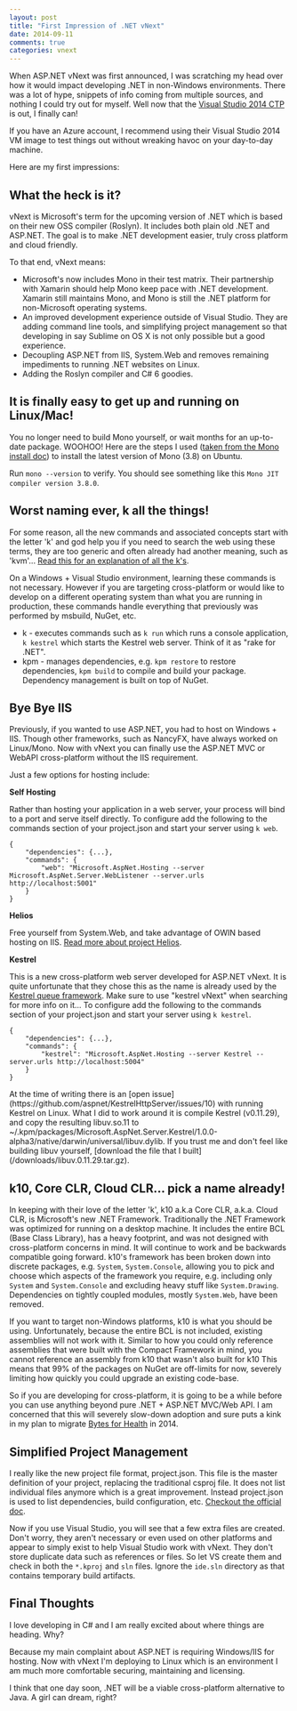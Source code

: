 ```yaml
---
layout: post
title: "First Impression of .NET vNext"
date: 2014-09-11
comments: true
categories: vnext
---
```


When ASP.NET vNext was first announced, I was scratching my head over how it would impact developing .NET in non-Windows environments. There was a lot of hype, snippets of info coming from multiple sources, and nothing I could try out for myself. Well now that the [Visual Studio 2014 CTP](http://www.visualstudio.com/en-us/downloads/visual-studio-14-ctp-vs.aspx) is out, I finally can! 

<aside>If you have an Azure account, I recommend using their Visual Studio 2014 VM image to test things out without wreaking havoc on your day-to-day machine.</aside>

Here are my first impressions:

## What the heck is it? ##
vNext is Microsoft's term for the upcoming version of .NET which is based on their new OSS compiler (Roslyn). It includes both plain old .NET and ASP.NET. The goal is to make .NET development easier, truly cross platform and cloud friendly.

To that end, vNext means:

* Microsoft's now includes Mono in their test matrix. Their partnership with Xamarin should help Mono keep pace with .NET development. Xamarin still maintains Mono, and Mono is still the .NET platform for non-Microsoft operating systems.
* An improved development experience outside of Visual Studio. They are adding command line tools, and simplifying project management so that developing in say Sublime on OS X is not only possible but a good experience.
* Decoupling ASP.NET from IIS, System.Web and removes remaining impediments to running .NET websites on Linux.
* Adding the Roslyn compiler and C# 6 goodies.

## It is finally easy to get up and running on Linux/Mac! ##

You no longer need to build Mono yourself, or wait months for an up-to-date package. WOOHOO! Here are the steps I used ([taken from the Mono install doc](http://www.mono-project.com/docs/getting-started/install/linux/)) to install the latest version of Mono (3.8) on Ubuntu.

<script src="https://gist.github.com/carolynvs/4520736f6017ca252a44.js"></script>

Run `mono --version` to verify. You should see something like this `Mono JIT compiler version 3.8.0`.

## Worst naming ever, k all the things! ##

For some reason, all the new commands and associated concepts start with the letter 'k' and god help you if you need to search the web using these terms, they are too generic and often already had another meaning, such as 'kvm'... [Read this for an explanation of all the k's](http://weblogs.asp.net/imranbaloch/k-kvm-kpm-klr-kre-in-asp-net-vnext). 

On a Windows + Visual Studio environment, learning these commands is not necessary. However if you are targeting cross-platform or would like to develop on a different operating system than what you are running in production, these commands handle everything that previously was performed by msbuild, NuGet, etc.

* k - executes commands such as `k run` which runs a console application, `k kestrel` which starts the Kestrel web server. Think of it as "rake for .NET".
* kpm - manages dependencies, e.g. `kpm restore` to restore dependencies, `kpm build` to compile and build your package. Dependency management is built on top of NuGet.

## Bye Bye IIS ##
Previously, if you wanted to use ASP.NET, you had to host on Windows + IIS. Though other frameworks, such as NancyFX, have always worked on Linux/Mono. Now with vNext you can finally use the ASP.NET MVC or WebAPI cross-platform without the IIS requirement.

Just a few options for hosting include:

**Self Hosting**

Rather than hosting your application in a web server, your process will bind to a port and serve itself directly. To configure add the following to the commands section of your project.json and start your server using `k web`.

    {
        "dependencies": {...},
        "commands": {
            "web": "Microsoft.AspNet.Hosting --server Microsoft.AspNet.Server.WebListener --server.urls http://localhost:5001"
        }
    }

**Helios**

Free yourself from System.Web, and take advantage of OWIN based hosting on IIS. [Read more about project Helios](http://blogs.msdn.com/b/webdev/archive/2014/02/18/introducing-asp-net-project-helios.aspx).

**Kestrel**

This is a new cross-platform web server developed for ASP.NET vNext. It is quite unfortunate that they chose this as the name is already used by the [Kestrel queue framework](https://github.com/twitter/kestrel). Make sure to use "kestrel vNext" when searching for more info on it... To configure add the following to the commands section of your project.json and start your server using `k kestrel`.

    {
        "dependencies": {...},
        "commands": {
            "kestrel": "Microsoft.AspNet.Hosting --server Kestrel --server.urls http://localhost:5004"
        }
    }

<aside>At the time of writing there is an [open issue](https://github.com/aspnet/KestrelHttpServer/issues/10) with running Kestrel on Linux. What I did to work around it is compile Kestrel (v0.11.29), and copy the resulting libuv.so.11 to ~/.kpm/packages/Microsoft.AspNet.Server.Kestrel/1.0.0-alpha3/native/darwin/universal/libuv.dylib. If you trust me and don't feel like building libuv yourself, [download the file that I built](/downloads/libuv.0.11.29.tar.gz).</aside>

## k10, Core CLR, Cloud CLR... pick a name already! ##
In keeping with their love of the letter 'k', k10 a.k.a Core CLR, a.k.a. Cloud CLR, is Microsoft's new .NET Framework. Traditionally the .NET Framework was optimized for running on a desktop machine. It includes the entire BCL (Base Class Library), has a heavy footprint, and was not designed with cross-platform concerns in mind. It will continue to work and be backwards compatible going forward. k10's framework has been broken down into discrete packages, e.g. `System`, `System.Console`, allowing you to pick and choose which aspects of the framework you require, e.g. including only `System` and `System.Console` and excluding heavy stuff like `System.Drawing`. Dependencies on tightly coupled modules, mostly `System.Web`, have been removed.

If you want to target non-Windows platforms, k10 is what you should be using. Unfortunately, because the entire BCL is not included, existing assemblies will not work with it. Similar to how you could only reference assemblies that were built with the Compact Framework in mind, you cannot reference an assembly from k10 that wasn't also built for k10 This means that 99% of the packages on NuGet are off-limits for now, severely limiting how quickly you could upgrade an existing code-base.

So if you are developing for cross-platform, it is going to be a while before you can use anything beyond pure .NET + ASP.NET MVC/Web API. I am concerned that this will severely slow-down adoption and sure puts a kink in my plan to migrate [Bytes for Health](http://bytesforhealth.com) in 2014.

## Simplified Project Management ##
I really like the new project file format, project.json. This file is the master definition of your project, replacing the traditional csproj file. It does not list individual files anymore which is a great improvement. Instead project.json is used to list dependencies, build configuration, etc. [Checkout the official doc](https://github.com/aspnet/Home/wiki/Project.json-file).

<script src="https://gist.github.com/carolynvs/f9d1a4b4f09542778bf8.js"></script>

Now if you use Visual Studio, you will see that a few extra files are created. Don't worry, they aren't necessary or even used on other platforms and appear to simply exist to help Visual Studio work with vNext. They don't store duplicate data such as references or files. So let VS create them and check in both the `*.kproj` and `sln` files. Ignore the `ide.sln` directory as that contains temporary build artifacts.

## Final Thoughts ##

I love developing in C# and I am really excited about where things are heading. Why?

Because my main complaint about ASP.NET is requiring Windows/IIS for hosting.  Now with vNext I'm deploying to Linux which is an environment I am much more comfortable securing, maintaining and licensing. 

I think that one day soon, .NET will be a viable cross-platform alternative to Java. A girl can dream, right?


